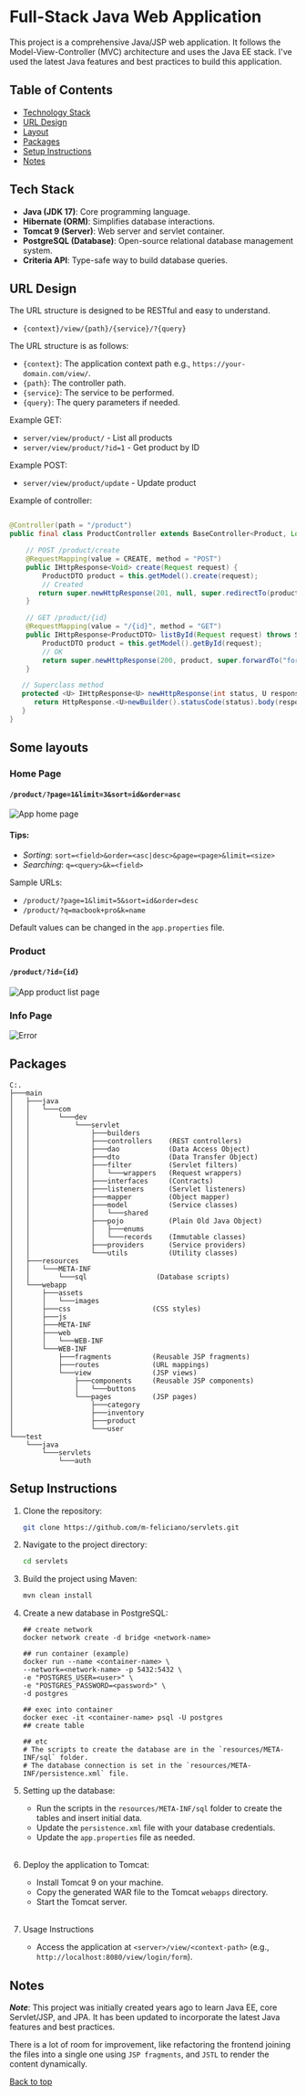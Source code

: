 # Full-Stack Java Web Application

This project is a comprehensive Java/JSP web application.
It follows the Model-View-Controller (MVC) architecture and uses the Java EE stack.
I've used the latest Java features and best practices to build this application.

## Table of Contents

- [Technology Stack](#tech-stack)
- [URL Design](#url-design)
- [Layout](#Some-layouts)
- [Packages](#packages)
- [Setup Instructions](#setup-instructions)
- [Notes](#notes)

## Tech Stack

- **Java (JDK 17)**: Core programming language.
- **Hibernate (ORM)**: Simplifies database interactions.
- **Tomcat 9 (Server)**: Web server and servlet container.
- **PostgreSQL (Database)**: Open-source relational database management system.
- **Criteria API**: Type-safe way to build database queries.

## URL Design

The URL structure is designed to be RESTful and easy to understand.

- `{context}/view/{path}/{service}/?{query}`

The URL structure is as follows:

- `{context}`: The application context path e.g., `https://your-domain.com/view/`.
- `{path}`: The controller path.
- `{service}`: The service to be performed.
- `{query}`: The query parameters if needed.

Example GET:

- `server/view/product/` - List all products
- `server/view/product/?id=1` - Get product by ID

Example POST:

- `server/view/product/update` - Update product

Example of controller:

```java

@Controller(path = "/product")
public final class ProductController extends BaseController<Product, Long> {

    // POST /product/create
    @RequestMapping(value = CREATE, method = "POST")
    public IHttpResponse<Void> create(Request request) {
        ProductDTO product = this.getModel().create(request);
        // Created
       return super.newHttpResponse(201, null, super.redirectTo(product.getId()));
    }

    // GET /product/{id}
    @RequestMapping(value = "/{id}", method = "GET")
    public IHttpResponse<ProductDTO> listById(Request request) throws ServiceException {
        ProductDTO product = this.getModel().getById(request);
        // OK
        return super.newHttpResponse(200, product, super.forwardTo("formListProduct"));
    }

   // Superclass method
   protected <U> IHttpResponse<U> newHttpResponse(int status, U response, String nextPath) {
      return HttpResponse.<U>newBuilder().statusCode(status).body(response).next(nextPath).build();
   }
}
```

## Some layouts

### Home Page

#### `/product/?page=1&limit=3&sort=id&order=asc`

![App home page](./images/homepage.png)

#### Tips:

- *Sorting*: `sort=<field>&order=<asc|desc>&page=<page>&limit=<size>`
- *Searching*: `q=<query>&k=<field>`

Sample URLs:

- `/product/?page=1&limit=5&sort=id&order=desc`
- `/product/?q=macbook+pro&k=name`

Default values can be changed in the `app.properties` file.

### Product

#### `/product/?id={id}`

![App product list page](./images/product-list.png)

### Info Page

[comment]: <> (Found on the web, author unknown)
![Error](./images/cat_404.gif)

## Packages

```
C:.
├───main
│   ├───java
│   │   └───com
│   │       └───dev
│   │           └───servlet
│   │               ├───builders 
│   │               ├───controllers    (REST controllers)
│   │               ├───dao            (Data Access Object)
│   │               ├───dto            (Data Transfer Object)
│   │               ├───filter         (Servlet filters)
│   │               │   └───wrappers   (Request wrappers)
│   │               ├───interfaces     (Contracts)
│   │               ├───listeners      (Servlet listeners)
│   │               ├───mapper         (Object mapper)
│   │               ├───model          (Service classes)
│   │               │   └───shared
│   │               ├───pojo           (Plain Old Java Object)
│   │               │   ├───enums
│   │               │   └───records    (Immutable classes)
│   │               ├───providers      (Service providers)
│   │               └───utils          (Utility classes)
│   ├───resources
│   │   └───META-INF
│   │       └───sql                 (Database scripts)
│   └───webapp
│       ├───assets
│       │   └───images
│       ├───css                    (CSS styles)
│       ├───js
│       ├───META-INF
│       ├───web
│       │   └───WEB-INF
│       └───WEB-INF
│           ├───fragments          (Reusable JSP fragments)
│           ├───routes             (URL mappings)
│           └───view               (JSP views)
│               ├───components     (Reusable JSP components)
│               │   └───buttons
│               └───pages          (JSP pages)
│                   ├───category
│                   ├───inventory
│                   ├───product
│                   └───user
└───test
    └───java
        └───servlets
            └───auth

```

## Setup Instructions

1. Clone the repository:
    ```sh
    git clone https://github.com/m-feliciano/servlets.git
    ```
2. Navigate to the project directory:
    ```sh
    cd servlets
    ```
3. Build the project using Maven:
    ```sh
    mvn clean install
    ```
4. Create a new database in PostgreSQL:
    ```docker
   ## create network
    docker network create -d bridge <network-name>
    
    ## run container (example)
    docker run --name <container-name> \
    --network=<network-name> -p 5432:5432 \
    -e "POSTGRES_USER=<user>" \
    -e "POSTGRES_PASSWORD=<password>" \
    -d postgres
    
    ## exec into container
    docker exec -it <container-name> psql -U postgres
    ## create table
    
    ## etc
    # The scripts to create the database are in the `resources/META-INF/sql` folder.
    # The database connection is set in the `resources/META-INF/persistence.xml` file.
    ```

5. Setting up the database:
    - Run the scripts in the `resources/META-INF/sql` folder to create the tables and insert initial data.
    - Update the `persistence.xml` file with your database credentials.
    - Update the `app.properties` file as needed.
      <br><br>
6. Deploy the application to Tomcat:
    - Install Tomcat 9 on your machine.
    - Copy the generated WAR file to the Tomcat `webapps` directory.
    - Start the Tomcat server.
      <br><br>
7. Usage Instructions
    - Access the application at `<server>/view/<context-path>` (e.g., `http://localhost:8080/view/login/form`).

## Notes

***Note***: This project was initially created years ago to learn Java EE, core Servlet/JSP, and JPA. It has been
updated to incorporate the latest Java features and best practices.

There is a lot of room for improvement,
like refactoring the frontend joining the files into a single one using `JSP fragments`,
and `JSTL` to render the content dynamically.

[Back to top](#full-stack-java-web-application)
